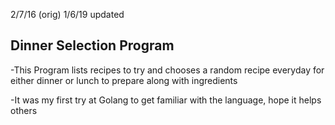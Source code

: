 2/7/16 (orig)
1/6/19 updated

## Dinner Selection Program

 -This Program lists recipes to try and chooses a random recipe everyday for either dinner or lunch to prepare along with ingredients
 
 -It was my first try at Golang to get familiar with the language, hope it helps others

